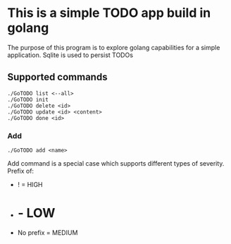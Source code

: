 # This is a simple TODO app build in golang

The purpose of this program is to explore golang capabilities for a simple application.
Sqlite is used to persist TODOs

## Supported commands

```
./GoTODO list <--all>
./GoTODO init
./GoTODO delete <id>
./GoTODO update <id> <content>
./GoTODO done <id>
```

### Add

```
./GoTODO add <name>
```

Add command is a special case which supports different types of severity.
Prefix of: 
  * ! = HIGH 
  * # - LOW
  * No prefix = MEDIUM
